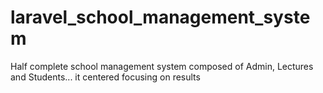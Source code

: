 # laravel_school_management_system
Half complete school management system composed of Admin, Lectures and Students... it centered focusing on results
